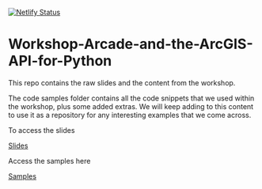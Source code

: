 [![Netlify Status](https://api.netlify.com/api/v1/badges/d895ce4e-8e3f-4be5-8afb-5d24e3966f2c/deploy-status)](https://app.netlify.com/sites/arcade-and-the-arcgis-api-for-python/deploys)

# Workshop-Arcade-and-the-ArcGIS-API-for-Python


This repo contains the raw slides and the content from the workshop.

The code samples folder contains all the code snippets that we used within the workshop, plus some added extras. We will keep adding to this content to use it as a repository for any interesting examples that we come across.

To access the slides

[Slides](https://arcade-and-the-arcgis-api-for-python.netlify.com/0)

Access the samples here

[Samples](https://github.com/carg563/workshop-arcade-and-the-arcgis-api-for-python/tree/master/src/code-samples)
